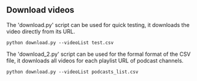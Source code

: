 ## Download videos

The 'download.py' script can be used for quick testing, it downloads the video directly from its URL.

```
python download.py --videoList test.csv
```

The 'download_2.py' script can be used for the formal format of the CSV file, it downloads all videos for each playlist URL of podcast channels.

```
python download.py --videoList podcasts_list.csv
```
